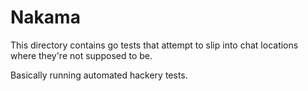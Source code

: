 # Nakama

This directory contains go tests that attempt to slip into chat locations where they're not supposed to be.

Basically running automated hackery tests.
